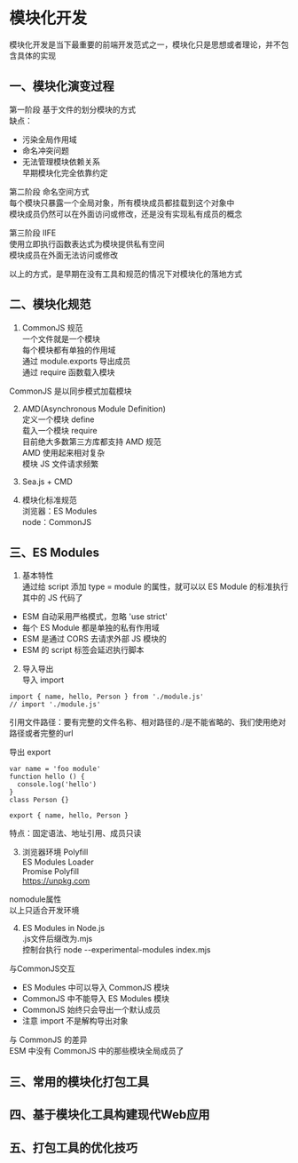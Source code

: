 # 模块化开发

模块化开发是当下最重要的前端开发范式之一，模块化只是思想或者理论，并不包含具体的实现

## 一、模块化演变过程
第一阶段 基于文件的划分模块的方式  
缺点：   
* 污染全局作用域  
* 命名冲突问题  
* 无法管理模块依赖关系  
早期模块化完全依靠约定

第二阶段 命名空间方式  
每个模块只暴露一个全局对象，所有模块成员都挂载到这个对象中  
模块成员仍然可以在外面访问或修改，还是没有实现私有成员的概念

第三阶段 IIFE  
使用立即执行函数表达式为模块提供私有空间  
模块成员在外面无法访问或修改

以上的方式，是早期在没有工具和规范的情况下对模块化的落地方式  

## 二、模块化规范
1. CommonJS 规范  
一个文件就是一个模块  
每个模块都有单独的作用域  
通过 module.exports 导出成员  
通过 require 函数载入模块

CommonJS 是以同步模式加载模块

2. AMD(Asynchronous Module Definition)  
定义一个模块 define  
载入一个模块 require  
目前绝大多数第三方库都支持 AMD 规范  
AMD 使用起来相对复杂  
模块 JS 文件请求频繁

3. Sea.js + CMD

4. 模块化标准规范  
浏览器：ES Modules  
node：CommonJS

## 三、ES Modules
1. 基本特性  
通过给 script 添加 type = module 的属性，就可以以 ES Module 的标准执行其中的 JS 代码了  
* ESM 自动采用严格模式，忽略 'use strict'  
* 每个 ES Module 都是单独的私有作用域  
* ESM 是通过 CORS 去请求外部 JS 模块的  
* ESM 的 script 标签会延迟执行脚本

2. 导入导出  
导入 import  
```
import { name, hello, Person } from './module.js'
// import './module.js'
```
引用文件路径：要有完整的文件名称、相对路径的./是不能省略的、我们使用绝对路径或者完整的url

导出 export
```
var name = 'foo module'
function hello () {
  console.log('hello')
}
class Person {}

export { name, hello, Person }
```
特点：固定语法、地址引用、成员只读

3. 浏览器环境 Polyfill  
ES Modules Loader  
Promise Polyfill  
https://unpkg.com

nomodule属性  
以上只适合开发环境

4. ES Modules in Node.js  
.js文件后缀改为.mjs  
控制台执行 node --experimental-modules index.mjs  

与CommonJS交互  
* ES Modules 中可以导入 CommonJS 模块  
* CommonJS 中不能导入 ES Modules 模块  
* CommonJS 始终只会导出一个默认成员  
* 注意 import 不是解构导出对象

与 CommonJS 的差异  
ESM 中没有 CommonJS 中的那些模块全局成员了

## 三、常用的模块化打包工具

## 四、基于模块化工具构建现代Web应用

## 五、打包工具的优化技巧